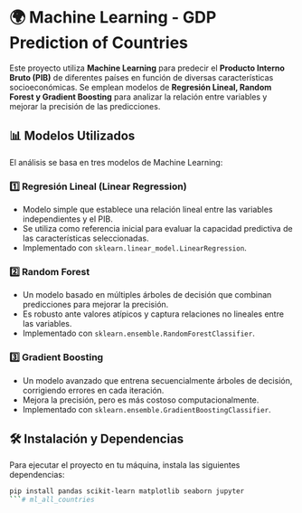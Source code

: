 # 🌍 Machine Learning - GDP Prediction of Countries

Este proyecto utiliza **Machine Learning** para predecir el **Producto Interno Bruto (PIB)** de diferentes países en función de diversas características socioeconómicas. Se emplean modelos de **Regresión Lineal, Random Forest y Gradient Boosting** para analizar la relación entre variables y mejorar la precisión de las predicciones.

## 📊 Modelos Utilizados
El análisis se basa en tres modelos de Machine Learning:

### 1️⃣ **Regresión Lineal (Linear Regression)**
   - Modelo simple que establece una relación lineal entre las variables independientes y el PIB.
   - Se utiliza como referencia inicial para evaluar la capacidad predictiva de las características seleccionadas.
   - Implementado con `sklearn.linear_model.LinearRegression`.

### 2️⃣ **Random Forest**
   - Un modelo basado en múltiples árboles de decisión que combinan predicciones para mejorar la precisión.
   - Es robusto ante valores atípicos y captura relaciones no lineales entre las variables.
   - Implementado con `sklearn.ensemble.RandomForestClassifier`.

### 3️⃣ **Gradient Boosting**
   - Un modelo avanzado que entrena secuencialmente árboles de decisión, corrigiendo errores en cada iteración.
   - Mejora la precisión, pero es más costoso computacionalmente.
   - Implementado con `sklearn.ensemble.GradientBoostingClassifier`.

## 🛠️ Instalación y Dependencias
Para ejecutar el proyecto en tu máquina, instala las siguientes dependencias:

```sh
pip install pandas scikit-learn matplotlib seaborn jupyter
```# ml_all_countries
